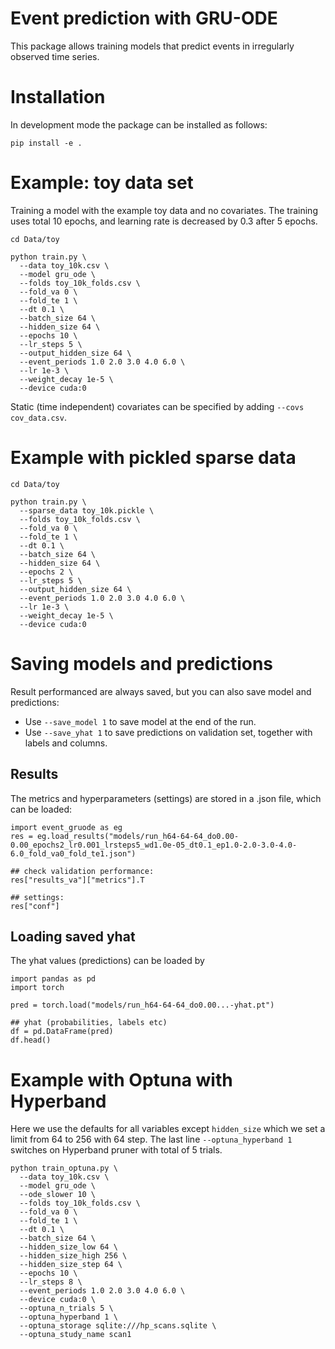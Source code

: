 # Event prediction with GRU-ODE

This package allows training models that predict events in irregularly observed time series.

# Installation
In development mode the package can be installed as follows:
```
pip install -e .
```

# Example: toy data set
Training a model with the example toy data and no covariates.
The training uses total 10 epochs, and learning rate is decreased by 0.3 after 5 epochs.

```
cd Data/toy

python train.py \
  --data toy_10k.csv \
  --model gru_ode \
  --folds toy_10k_folds.csv \
  --fold_va 0 \
  --fold_te 1 \
  --dt 0.1 \
  --batch_size 64 \
  --hidden_size 64 \
  --epochs 10 \
  --lr_steps 5 \
  --output_hidden_size 64 \
  --event_periods 1.0 2.0 3.0 4.0 6.0 \
  --lr 1e-3 \
  --weight_decay 1e-5 \
  --device cuda:0
```

Static (time independent) covariates can be specified by adding `--covs cov_data.csv`.

# Example with pickled sparse data
```
cd Data/toy

python train.py \
  --sparse_data toy_10k.pickle \
  --folds toy_10k_folds.csv \
  --fold_va 0 \
  --fold_te 1 \
  --dt 0.1 \
  --batch_size 64 \
  --hidden_size 64 \
  --epochs 2 \
  --lr_steps 5 \
  --output_hidden_size 64 \
  --event_periods 1.0 2.0 3.0 4.0 6.0 \
  --lr 1e-3 \
  --weight_decay 1e-5 \
  --device cuda:0
```

# Saving models and predictions
Result performanced are always saved, but you can also save model and predictions:
* Use `--save_model 1` to save model at the end of the run.
* Use `--save_yhat 1` to save predictions on validation set, together with labels and columns.

## Results
The metrics and hyperparameters (settings) are stored in a .json file, which can be loaded:
```
import event_gruode as eg
res = eg.load_results("models/run_h64-64-64_do0.00-0.00_epochs2_lr0.001_lrsteps5_wd1.0e-05_dt0.1_ep1.0-2.0-3.0-4.0-6.0_fold_va0_fold_te1.json")

## check validation performance:
res["results_va"]["metrics"].T

## settings:
res["conf"]
```

## Loading saved yhat
The yhat values (predictions) can be loaded by
```
import pandas as pd
import torch

pred = torch.load("models/run_h64-64-64_do0.00...-yhat.pt")

## yhat (probabilities, labels etc)
df = pd.DataFrame(pred)
df.head()
```

# Example with Optuna with Hyperband
Here we use the defaults for all variables except `hidden_size` which we set a limit from 64 to 256 with 64 step.
The last line `--optuna_hyperband 1` switches on Hyperband pruner with total of 5 trials.
```
python train_optuna.py \
  --data toy_10k.csv \
  --model gru_ode \
  --ode_slower 10 \
  --folds toy_10k_folds.csv \
  --fold_va 0 \
  --fold_te 1 \
  --dt 0.1 \
  --batch_size 64 \
  --hidden_size_low 64 \
  --hidden_size_high 256 \
  --hidden_size_step 64 \
  --epochs 10 \
  --lr_steps 8 \
  --event_periods 1.0 2.0 3.0 4.0 6.0 \
  --device cuda:0 \
  --optuna_n_trials 5 \
  --optuna_hyperband 1 \
  --optuna_storage sqlite:///hp_scans.sqlite \
  --optuna_study_name scan1
```
